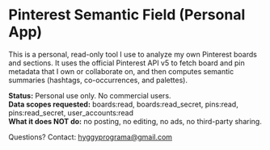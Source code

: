 # Pinterest Semantic Field (Personal App)

This is a personal, read-only tool I use to analyze my own Pinterest boards and sections.
It uses the official Pinterest API v5 to fetch board and pin metadata that I own or collaborate on,
and then computes semantic summaries (hashtags, co-occurrences, and palettes).

**Status:** Personal use only. No commercial users.  
**Data scopes requested:** boards:read, boards:read_secret, pins:read, pins:read_secret, user_accounts:read  
**What it does NOT do:** no posting, no editing, no ads, no third-party sharing.

Questions? Contact: hyggyprograma@gmail.com
